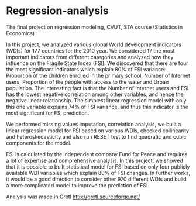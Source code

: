 # Regression-analysis
The final project on regression modeling, CVUT, STA course (Statistics in Economics)


In this project, we analyzed various global World development indicators (WDIs) for 177 countries for the 2010 year. We considered 17 the most important indicators from different categories and analyzed how they influence on the Fragile State Index (FSI). We discovered that there are four the most significant indicators which explain 80% of FSI variance: Proportion of the children enrolled in the primary school, Number of Internet users, Proportion of the people with access to the water and Urban population. The interesting fact is that the Number of Internet users and FSI has the lowest negative correlation among other variables, and hence the negative linear relationship. The simplest linear regression model with only this one variable explains 74% of FSI variance, and thus this indicator is the most significant for FSI prediction.

We performed missing values imputation, correlation analysis, we built a linear regression model for FSI based on various WDIs, checked collinearity and heteroskedasticity and also run RESET test to find quadratic and cubic components for the model. 

FSI is calculated by the independent company Fund for Peace and requires a lot of expertise and comprehensive analysis. In this project, we showed that it is possible to built statistical model for FSI based on only four publicly available WDI variables which explain 80% of FSI changes. In further works, it would be a good direction to consider other 970 different WDIs and build a more complicated model to improve the prediction of FSI.

Analysis was made in Gretl http://gretl.sourceforge.net/
